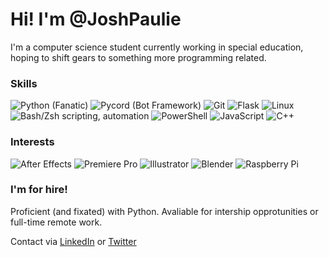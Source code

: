 <!-- This README.md was generated @ 2023-01-26 09:12:08.274300 -->

# Hi! I'm @JoshPaulie
I'm a computer science student currently working in special education, hoping to shift gears to something more programming related.

### Skills
![Python (Fanatic)](https://img.shields.io/badge/Python%20%28Fanatic%29-24273a?logo=Python&logoColor=eed49f) ![Pycord (Bot Framework)](https://img.shields.io/badge/Pycord%20%28Bot%20Framework%29-24273a?logo=Discord&logoColor=8aadf4) ![Git](https://img.shields.io/badge/Git-24273a?logo=Git&logoColor=f5a97f) ![Flask](https://img.shields.io/badge/Flask-24273a?logo=Flask&logoColor=a6da95) ![Linux](https://img.shields.io/badge/Linux-24273a?logo=Linux&logoColor=8bd5ca) ![Bash/Zsh scripting, automation](https://img.shields.io/badge/Bash/Zsh%20scripting%2C%20automation-24273a?logo=GNUBash&logoColor=f0c6c6) ![PowerShell](https://img.shields.io/badge/PowerShell-24273a?logo=PowerShell&logoColor=f4dbd6) ![JavaScript](https://img.shields.io/badge/JavaScript-24273a?logo=JavaScript&logoColor=eed49f) ![C++](https://img.shields.io/badge/C%2B%2B-24273a?logo=C%2B%2B&logoColor=7dc4e4)
### Interests
![After Effects](https://img.shields.io/badge/After%20Effects-24273a?logo=Adobe%20After%20Effects&logoColor=b7bdf8) ![Premiere Pro](https://img.shields.io/badge/Premiere%20Pro-24273a?logo=Adobe%20Premiere%20Pro&logoColor=c6a0f6) ![Illustrator](https://img.shields.io/badge/Illustrator-24273a?logo=Adobe%20Illustrator&logoColor=f5a97f) ![Blender](https://img.shields.io/badge/Blender-24273a?logo=Blender&logoColor=f5a97f) ![Raspberry Pi](https://img.shields.io/badge/Raspberry%20Pi-24273a?logo=Raspberry%20Pi&logoColor=ed8796)
### I'm for hire!
Proficient (and fixated) with Python. Avaliable for intership opprotunities or full-time remote work.

Contact via [LinkedIn](https://www.linkedin.com/in/joshua-lee-88a8a5154) or [Twitter](https://twitter.com/itsbexli)

